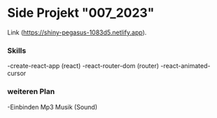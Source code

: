 # Side Projekt "007_2023"

Link (https://shiny-pegasus-1083d5.netlify.app).

### Skills
-create-react-app (react)
-react-router-dom (router)
-react-animated-cursor

### weiteren Plan
-Einbinden Mp3 Musik (Sound)




